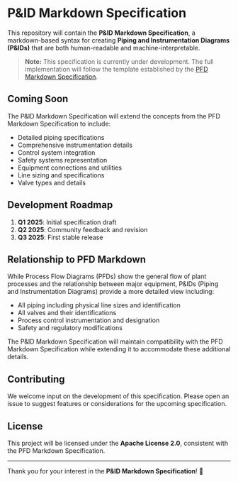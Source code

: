 

# P&ID Markdown Specification

This repository will contain the **P&ID Markdown Specification**, a markdown-based syntax for creating **Piping and Instrumentation Diagrams (P&IDs)** that are both human-readable and machine-interpretable.

> **Note:** This specification is currently under development. The full implementation will follow the template established by the [PFD Markdown Specification](https://github.com/erfannf/e-markdown/blob/main/pfd-markdown/README.md).

## Coming Soon

The P&ID Markdown Specification will extend the concepts from the PFD Markdown Specification to include:

- Detailed piping specifications
- Comprehensive instrumentation details
- Control system integration
- Safety systems representation
- Equipment connections and utilities
- Line sizing and specifications
- Valve types and details

## Development Roadmap

1. **Q1 2025**: Initial specification draft
2. **Q2 2025**: Community feedback and revision
3. **Q3 2025**: First stable release

## Relationship to PFD Markdown

While Process Flow Diagrams (PFDs) show the general flow of plant processes and the relationship between major equipment, P&IDs (Piping and Instrumentation Diagrams) provide a more detailed view including:

- All piping including physical line sizes and identification
- All valves and their identifications
- Process control instrumentation and designation
- Safety and regulatory modifications

The P&ID Markdown Specification will maintain compatibility with the PFD Markdown Specification while extending it to accommodate these additional details.

## Contributing

We welcome input on the development of this specification. Please open an issue to suggest features or considerations for the upcoming specification.

## License

This project will be licensed under the **Apache License 2.0**, consistent with the PFD Markdown Specification.

---

Thank you for your interest in the **P&ID Markdown Specification**! 🚀
